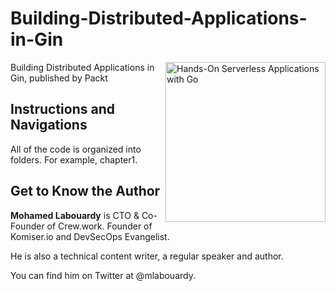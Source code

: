 # Building-Distributed-Applications-in-Gin
<a href="https://www.amazon.fr/Building-Distributed-Applications-Gin-applications-ebook/dp/B091G3DBRT/ref=sr_1_1?__mk_fr_FR=%C3%85M%C3%85%C5%BD%C3%95%C3%91&dchild=1&keywords=mohamed+labouardy&qid=1621098655&sr=8-1"><img src="https://m.media-amazon.com/images/I/41FM6VHWnVL.jpg" alt="
Hands-On Serverless Applications with Go" height="256px" align="right"></a>
Building Distributed Applications in Gin, published by Packt

## Instructions and Navigations
All of the code is organized into folders. For example, chapter1.

## Get to Know the Author
**Mohamed Labouardy**
is CTO & Co-Founder of Crew.work. Founder of Komiser.io and DevSecOps Evangelist.

He is also a technical content writer, a regular speaker and author.

You can find him on Twitter at @mlabouardy.
